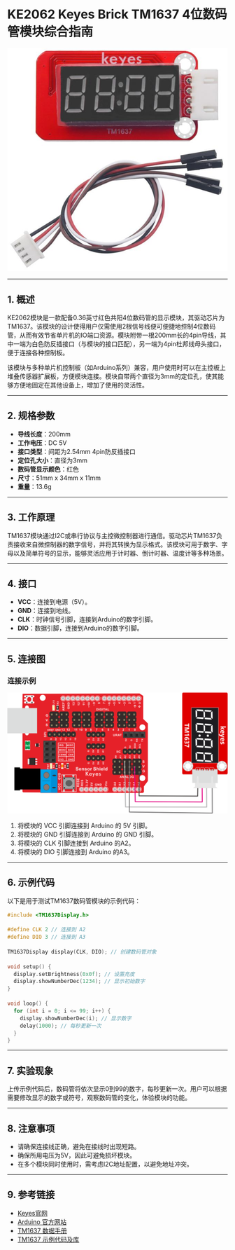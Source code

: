 # KE2062 Keyes Brick TM1637 4位数码管模块综合指南

![image-20250317164157206](media/image-20250317164157206.png)

---

## 1. 概述

KE2062模块是一款配备0.36英寸红色共阳4位数码管的显示模块，其驱动芯片为TM1637。该模块的设计使得用户仅需使用2根信号线便可便捷地控制4位数码管，从而有效节省单片机的IO端口资源。模块附带一根200mm长的4pin导线，其中一端为白色防反插接口（与模块的接口匹配），另一端为4pin杜邦线母头接口，便于连接各种控制板。

该模块与多种单片机控制板（如Arduino系列）兼容，用户使用时可以在主控板上堆叠传感器扩展板，方便模块连接。模块自带两个直径为3mm的定位孔，使其能够方便地固定在其他设备上，增加了使用的灵活性。

---

## 2. 规格参数
- **导线长度**：200mm  
- **工作电压**：DC 5V  
- **接口类型**：间距为2.54mm 4pin防反插接口  
- **定位孔大小**：直径为3mm  
- **数码管显示颜色**：红色  
- **尺寸**：51mm x 34mm x 11mm  
- **重量**：13.6g  

---

## 3. 工作原理
TM1637模块通过I2C或串行协议与主控微控制器进行通信。驱动芯片TM1637负责接收来自微控制器的数字信号，并将其转换为显示格式。该模块可用于数字、字母以及简单符号的显示，能够灵活应用于计时器、倒计时器、温度计等多种场景。

---

## 4. 接口
- **VCC**：连接到电源（5V）。
- **GND**：连接到地线。
- **CLK**：时钟信号引脚，连接到Arduino的数字引脚。
- **DIO**：数据引脚，连接到Arduino的数字引脚。

---

## 5. 连接图
### 连接示例
![image-20250317164208094](media/image-20250317164208094.png)

1. 将模块的 VCC 引脚连接到 Arduino 的 5V 引脚。
2. 将模块的 GND 引脚连接到 Arduino 的 GND 引脚。
3. 将模块的 CLK 引脚连接到 Arduino 的A2。
4. 将模块的 DIO 引脚连接到 Arduino 的A3。

---

## 6. 示例代码
以下是用于测试TM1637数码管模块的示例代码：
```cpp
#include <TM1637Display.h>

#define CLK 2 // 连接到 A2
#define DIO 3 // 连接到 A3

TM1637Display display(CLK, DIO); // 创建数码管对象

void setup() {
  display.setBrightness(0x0f); // 设置亮度
  display.showNumberDec(1234); // 显示初始数字
}

void loop() {
  for (int i = 0; i <= 99; i++) {
    display.showNumberDec(i); // 显示数字
    delay(1000); // 每秒更新一次
  }
}
```

---

## 7. 实验现象
上传示例代码后，数码管将依次显示0到99的数字，每秒更新一次。用户可以根据需要修改显示的数字或符号，观察数码管的变化，体验模块的功能。

---

## 8. 注意事项
- 请确保连接线正确，避免在接线时出现短路。
- 确保所用电压为5V，因此可避免损坏模块。
- 在多个模块同时使用时，需考虑I2C地址配置，以避免地址冲突。

---

## 9. 参考链接
- [Keyes官网](http://www.keyes-robot.com/)
- [Arduino 官方网站](https://www.arduino.cc)
- [TM1637 数据手册](https://cdn.sparkfun.com/assets/parts/1/0/9/3/3/14562-TM1637_Specification.pdf)
- [TM1637 示例代码及库](https://github.com/adafruit/Adafruit_TM1637)